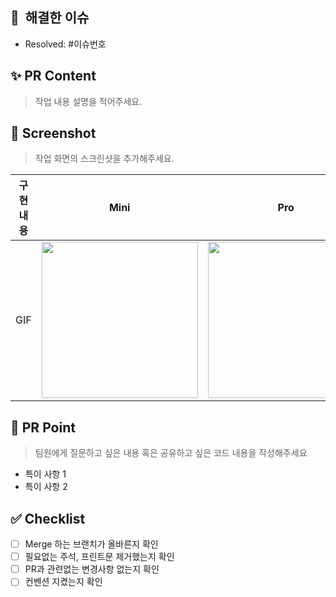 ## 🔖  해결한 이슈 
<!-- 해결한 이슈 번호를 작성해주세요 (Ex. #4) -->
- Resolved: #이슈번호

## ✨ PR Content
> 작업 내용 설명을 적어주세요.


## 📸 Screenshot
> 작업 화면의 스크린샷을 추가해주세요.

|    구현 내용    |    Mini   |   Pro   |
| :-------------: | :----------: | :----------: |
| GIF | <img src = "" width ="250"> | <img src = "" width ="250"> |

## 📍 PR Point 
> 팀원에게 질문하고 싶은 내용 혹은 공유하고 싶은 코드 내용을 작성해주세요

- 특이 사항 1
- 특이 사항 2

## ✅ Checklist
- [ ] Merge 하는 브랜치가 올바른지 확인
- [ ] 필요없는 주석, 프린트문 제거했는지 확인
- [ ] PR과 관련없는 변경사항 없는지 확인
- [ ] 컨벤션 지켰는지 확인
